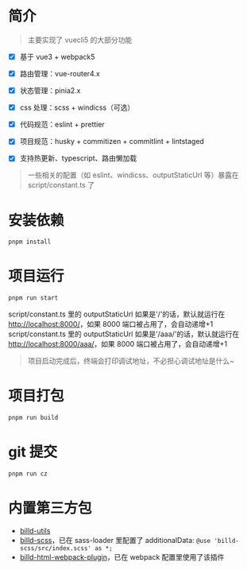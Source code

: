 # 简介

> 主要实现了 vuecli5 的大部分功能

- [x] 基于 vue3 + webpack5
- [x] 路由管理：vue-router4.x
- [x] 状态管理：pinia2.x
- [x] css 处理：scss + windicss（可选）
- [x] 代码规范：eslint + prettier
- [x] 项目规范：husky + commitizen + commitlint + lintstaged

- [x] 支持热更新、typescript、路由懒加载

> 一些相关的配置（如 eslint、windicss、outputStaticUrl 等）暴露在 script/constant.ts 了

# 安装依赖

```sh
pnpm install
```

# 项目运行

```sh
pnpm run start
```

script/constant.ts 里的 outputStaticUrl 如果是'/'的话，默认就运行在 [http://localhost:8000/](http://localhost:8000/)，如果 8000 端口被占用了，会自动递增+1
script/constant.ts 里的 outputStaticUrl 如果是'/aaa/'的话，默认就运行在 [http://localhost:8000/aaa/](http://localhost:8000/aaa/)，如果 8000 端口被占用了，会自动递增+1

> 项目启动完成后，终端会打印调试地址，不必担心调试地址是什么~

# 项目打包

```sh
pnpm run build
```

# git 提交

```sh
pnpm run cz
```

# 内置第三方包

- [billd-utils](https://github.com/galaxy-s10/billd-utils)
- [billd-scss](https://github.com/galaxy-s10/billd-scss)，已在 sass-loader 里配置了 additionalData: `@use 'billd-scss/src/index.scss' as *;`
- [billd-html-webpack-plugin](https://github.com/galaxy-s10/billd-html-webpack-plugin)，已在 webpack 配置里使用了该插件

